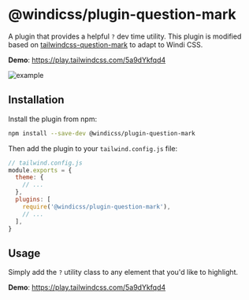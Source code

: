 # @windicss/plugin-question-mark

A plugin that provides a helpful `?` dev time utility. This plugin is modified based on [tailwindcss-question-mark](https://github.com/GavinJoyce/tailwindcss-question-mark) to adapt to Windi CSS.

**Demo**: https://play.tailwindcss.com/5a9dYkfqd4

![example](https://user-images.githubusercontent.com/2526/100670452-ca598300-3356-11eb-8743-5d4d3c7b740f.gif)

## Installation

Install the plugin from npm:

```sh
npm install --save-dev @windicss/plugin-question-mark
```

Then add the plugin to your `tailwind.config.js` file:

```js
// tailwind.config.js
module.exports = {
  theme: {
    // ...
  },
  plugins: [
    require('@windicss/plugin-question-mark'),
    // ...
  ],
}
```

## Usage

Simply add the `?` utility class to any element that you'd like to highlight.

**Demo**: https://play.tailwindcss.com/5a9dYkfqd4